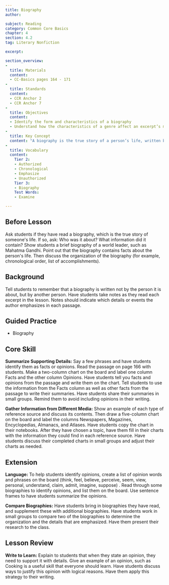 ```yaml
---
title: Biography
author:

subject: Reading
category: Common Core Basics
chapter: 4
section: 4.2
tag: Literary Nonfiction

excerpt:

section_overview:
-
  title: Materials
  content:
  - CC-Basics pages 164 - 171
-
  title: Standards
  content:
  - CCR Anchor 2
  - CCR Anchor 7
-
  title: Objectives
  content:
  - Identify the form and characteristics of a biography
  - Understand how the characteristics of a genre affect an excerpt’s meaning of purpose
-
  title: Key Concept
  content: "A biography is the true story of a person’s life, written by another person."
-
  title: Vocabulary
  content:
    Tier 2:
    - Authorized
    - Chronological
    - Emphasize
    - Unauthorized
    Tier 3:
    - Biography
    Test Words:
    - Examine

---
```

## Before Lesson

Ask students if they have read a biography, which is the true story of someone's life. If so, ask: Who was it about? What information did it contain? Show students a brief biography of a world leader, such as Mahatma Gandhi. Point out that the biography contains facts about the person's life. Then discuss the organization of the biography (for example, chronological order, list of accomplishments).

## Background

Tell students to remember that a biography is written not by the person it is about, but by another person. Have students take notes as they read each excerpt in the lesson. Notes should indicate which details or events the author emphasizes in each passage.

## Guided Practice

- Biography

## Core Skill

**Summarize Supporting Details:** Say a few phrases and have students identify them as facts or opinions. Read the passage on page 166 with students. Make a two-column chart on the board and label one column Facts and the other column Opinions. Have students tell you facts and opinions from the passage and write them on the chart. Tell students to use the information from the Facts column as well as other facts from the passage to write their summaries. Have students share their summaries in small groups. Remind them to avoid including opinions in their writing.

**Gather Information from Different Media:** Show an example of each type of reference source and discuss its contents. Then draw a five-column chart on the board and label the columns Newspapers, Magazines, Encyclopedias, Almanacs, and Atlases. Have students copy the chart in their notebooks. After they have chosen a topic, have them fill in their charts with the information they could find in each reference source. Have students discuss their completed charts in small groups and adjust their charts as needed.

## Extension

**Language:** To help students identify opinions, create a list of opinion words and phrases on the board (think, feel, believe, perceive, seem, view, personal, understand, claim, admit, imagine, suppose) . Read through some biographies to identify opinions, and list them on the board. Use sentence frames to have students summarize the opinions.

**Compare Biographies:** Have students bring in biographies they have read, and supplement these with additional biographies. Have students work in small groups to compare two of the biographies to determine the organization and the details that are emphasized. Have them present their research to the class.

## Lesson Review

**Write to Learn:** Explain to students that when they state an opinion, they need to support it with details. Give an example of an opinion, such as Cooking is a useful skill that everyone should learn. Have students discuss ways to justify this opinion with logical reasons. Have them apply this strategy to their writing.
